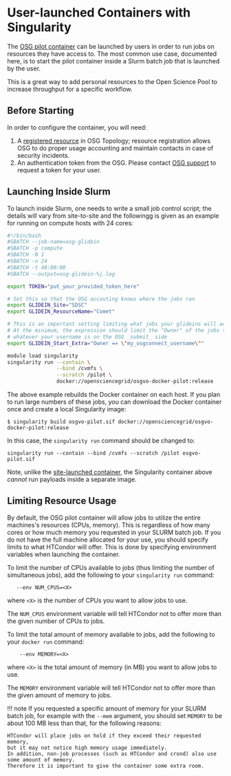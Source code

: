 User-launched Containers with Singularity
=========================================

The [OSG pilot container](os-backfill-containers.md) can be launched by users in order to run jobs on resources they
have access to.
The most common use case, documented here, is to start the pilot container inside a Slurm batch job that is launched by
the user.

This is a great way to add personal resources to the Open Science Pool to increase throughput for a specific workflow.

Before Starting
---------------

In order to configure the container, you will need:

1. A [registered resource](../common/registration.md) in OSG Topology;
   resource registration allows OSG to do proper usage accounting and maintain contacts in case of security incidents.
2. An authentication token from the OSG.
   Please contact [OSG support](mailto:support@opensciencegrid.org) to request a token for your user.

Launching Inside Slurm
----------------------

To launch inside Slurm, one needs to write a small job control script; the details will vary from site-to-site and the
followingg is given as an example for running on compute hosts with 24 cores:

```bash
#!/bin/bash
#SBATCH --job-name=osg-glidein
#SBATCH -p compute
#SBATCH -N 1
#SBATCH -n 24
#SBATCH -t 48:00:00
#SBATCH --output=osg-glidein-%j.log

export TOKEN="put_your_provided_token_here"

# Set this so that the OSG accouting knows where the jobs ran
export GLIDEIN_Site="SDSC"
export GLIDEIN_ResourceName="Comet"

# This is an important setting limiting what jobs your glideins will accept.
# At the minimum, the expression should limit the "Owner" of the jobs to
# whatever your username is on the OSG _submit_ side
export GLIDEIN_Start_Extra="Owner == \"my_osgconnect_username\""

module load singularity
singularity run --contain \
                --bind /cvmfs \
                --scratch /pilot \
                docker://opensciencegrid/osgvo-docker-pilot:release
```

The above example rebuilds the Docker container on each host.
If you plan to run large numbers of these jobs, you can download the Docker container once and create a local
Singularity image:

```
$ singularity build osgvo-pilot.sif docker://opensciencegrid/osgvo-docker-pilot:release
```

In this case, the `singularity run` command should be changed to:

```
singularity run --contain --bind /cvmfs --scratch /pilot osgvo-pilot.sif
```

Note, unlike the [site-launched container](os-backfill-containers.md), the Singularity container above
_cannot_ run payloads inside a separate image.


Limiting Resource Usage
-----------------------

By default, the OSG pilot container will allow jobs to utilize the entire machines's resources (CPUs, memory).
This is regardless of how many cores or how much memory you requested in your SLURM batch job.
If you do not have the full machine allocated for your use, you should specify limits to what HTCondor will offer.
This is done by specifying environment variables when launching the container.

To limit the number of CPUs available to jobs (thus limiting the number of simultaneous jobs),
add the following to your `singularity run` command:

```
   --env NUM_CPUS=<X>
```

where `<X>` is the number of CPUs you want to allow jobs to use.

The `NUM_CPUS` environment variable will tell HTCondor not to offer more than the given number of CPUs to jobs.

To limit the total amount of memory available to jobs, add the following to your `docker run` command:
```
    --env MEMORY=<X>
```

where `<X>` is the total amount of memory (in MB) you want to allow jobs to use.

The `MEMORY` environment variable will tell HTCondor not to offer more than the given amount of memory to jobs.

!!! note
    If you requested a specific amount of memory for your SLURM batch job, for example with the `--mem` argument,
    you should set `MEMORY` to be about 100 MB less than that, for the following reasons:

    HTCondor will place jobs on hold if they exceed their requested memory,
    but it may not notice high memory usage immediately.
    In addition, non-job processes (such as HTCondor and crond) also use some amount of memory.
    Therefore it is important to give the container some extra room.
